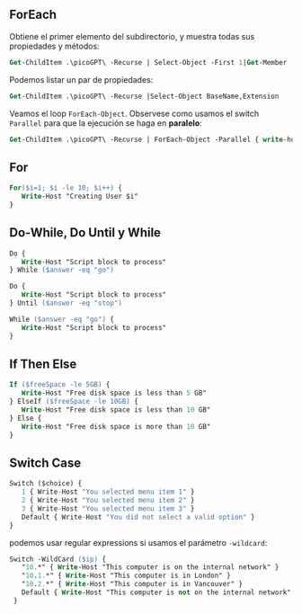 ## ForEach

Obtiene el primer elemento del subdirectorio, y muestra todas sus propiedades y métodos:

```ps
Get-ChildItem .\picoGPT\ -Recurse | Select-Object -First 1|Get-Member
```

Podemos listar un par de propiedades:

```ps
Get-ChildItem .\picoGPT\ -Recurse |Select-Object BaseName,Extension
```

Veamos el loop `ForEach-Object`. Observese como usamos el switch `Parallel` para que la ejecución se haga en __paralelo__:

```ps
Get-ChildItem .\picoGPT\ -Recurse | ForEach-Object -Parallel { write-host "archivo $($_.BaseName)" }
```

## For

```ps
For($i=1; $i -le 10; $i++) {
   Write-Host "Creating User $i"
}
```

## Do-While, Do Until y While

```ps
Do {
   Write-Host "Script block to process"
} While ($answer -eq "go")
```

```ps
Do {
   Write-Host "Script block to process"
} Until ($answer -eq "stop")
```

```ps
While ($answer -eq "go") {
   Write-Host "Script block to process"
}
```

## If Then Else

```ps
If ($freeSpace -le 5GB) {
   Write-Host "Free disk space is less than 5 GB"
} ElseIf ($freeSpace -le 10GB) {
   Write-Host "Free disk space is less than 10 GB"
} Else {
   Write-Host "Free disk space is more than 10 GB"
}
```

## Switch Case

```py
Switch ($choice) {
   1 { Write-Host "You selected menu item 1" }
   2 { Write-Host "You selected menu item 2" }
   3 { Write-Host "You selected menu item 3" }
   Default { Write-Host "You did not select a valid option" }
}
```

podemos usar regular expressions si usamos el parámetro `-wildcard`:

```ps
Switch -WildCard ($ip) {
   "10.*" { Write-Host "This computer is on the internal network" }
   "10.1.*" { Write-Host "This computer is in London" }
   "10.2.*" { Write-Host "This computer is in Vancouver" }
   Default { Write-Host "This computer is not on the internal network" }
 }
```

